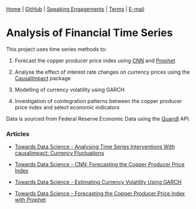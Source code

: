 [Home](https://mgcodesandstats.github.io/) |
[GitHub](https://github.com/mgcodesandstats) |
[Speaking Engagements](https://mgcodesandstats.github.io/speaking-engagements/) |
[Terms](https://mgcodesandstats.github.io/terms/) |
[E-mail](mailto:contact@michael-grogan.com)

# Analysis of Financial Time Series

This project uses time series methods to:

1) Forecast the copper producer price index using [CNN](https://colab.research.google.com/github/tensorflow/examples/blob/master/courses/udacity_intro_to_tensorflow_for_deep_learning/l08c09_forecasting_with_cnn.ipynb#scrollTo=PgYwn9VM8OJi) and [Prophet](https://facebook.github.io/prophet/)

2) Analyse the effect of interest rate changes on currency prices using the [CausalImpact](https://github.com/dafiti/causalimpact) package

3) Modelling of currency volatility using GARCH

4) Investigation of cointegration patterns between the copper producer price index and select economic indicators

Data is sourced from Federal Reserve Economic Data using the [Quandl](https://www.quandl.com/data/FRED-Federal-Reserve-Economic-Data) API.

### Articles

- [Towards Data Science - Analysing Time Series Interventions With causalimpact: Currency Fluctuations](https://towardsdatascience.com/analysing-time-series-interventions-with-causalimpact-currency-fluctuations-e6ab14a30768)

- [Towards Data Science - CNN: Forecasting the Copper Producer Price Index](https://towardsdatascience.com/cnn-vs-prophet-forecasting-the-copper-producer-price-index-af4da63bd93d)

- [Towards Data Science - Estimating Currency Volatility Using GARCH](https://towardsdatascience.com/estimating-currency-volatility-using-garch-e373cf82179d)

- [Towards Data Science - Forecasting the Copper Producer Price Index with Prophet](https://towardsdatascience.com/forecasting-the-copper-producer-price-index-with-prophet-d570e3baac78)